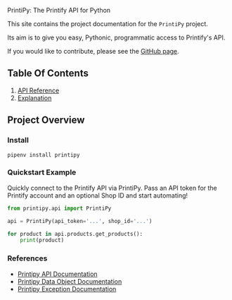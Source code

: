 PrintiPy: The Printify API for Python

This site contains the project documentation for the
`PrintiPy` project.

Its aim is to give you easy, Pythonic, programmatic access to Printify's API.

If you would like to contribute, please see the [GitHub page](https://github.com/lawrencemq/printipy).

## Table Of Contents

1. [API Reference](reference.md)
2. [Explanation](explanation.md)

## Project Overview

### Install

```shell
pipenv install printipy
```

### Quickstart Example

Quickly connect to the Printify API via PrintiPy. Pass an API token for the Printify account and an optional Shop ID and start automating!

```python
from printipy.api import PrintiPy

api = PrintiPy(api_token='...', shop_id='...')

for product in api.products.get_products():
    print(product)
```

### References

- [Printipy API Documentation](./reference.md)
- [Printipy Data Object Documentation](./data-objects.md)
- [Printipy Exception Documentation](./exceptions.md)
